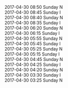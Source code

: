 2017-04-30 08:50 Sunday  N  
2017-04-30 08:45 Sunday  I  
2017-04-30 08:40 Sunday  N  
2017-04-30 08:35 Sunday  I  
2017-04-30 06:20 Sunday  N  
2017-04-30 06:15 Sunday  I  
2017-04-30 05:55 Sunday  N  
2017-04-30 05:45 Sunday  I  
2017-04-30 05:25 Sunday  N  
2017-04-30 05:15 Sunday  I  
2017-04-30 04:45 Sunday  N  
2017-04-30 04:25 Sunday  I  
2017-04-30 04:20 Sunday  N  
2017-04-30 03:30 Sunday  I  
2017-04-30 03:25 Sunday  N  
